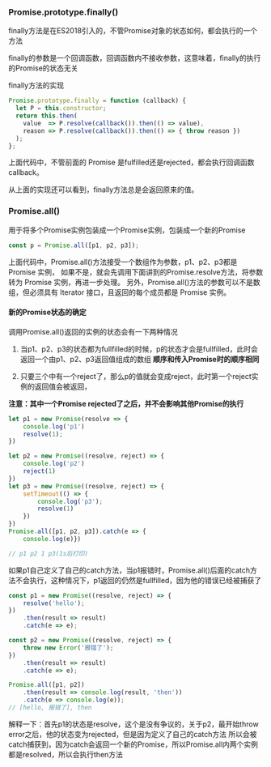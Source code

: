 ### Promise.prototype.finally()
finally方法是在ES2018引入的，不管Promise对象的状态如何，都会执行的一个方法

finally的参数是一个回调函数，回调函数内不接收参数，这意味着，finally的执行的Promise的状态无关

finally方法的实现
```js
Promise.prototype.finally = function (callback) {
  let P = this.constructor;
  return this.then(
    value  => P.resolve(callback()).then(() => value),
    reason => P.resolve(callback()).then(() => { throw reason })
  );
};
```
上面代码中，不管前面的 Promise 是fulfilled还是rejected，都会执行回调函数callback。

从上面的实现还可以看到，finally方法总是会返回原来的值。

### Promise.all()
用于将多个Promise实例包装成一个Promise实例，包装成一个新的Promise
```js
const p = Promise.all([p1, p2, p3]);
```
上面代码中，Promise.all()方法接受一个数组作为参数，p1、p2、p3都是 Promise 实例，
如果不是，就会先调用下面讲到的Promise.resolve方法，将参数转为 Promise 实例，再进一步处理。
另外，Promise.all()方法的参数可以不是数组，但必须具有 Iterator 接口，且返回的每个成员都是 Promise 实例。

#### 新的Promise状态的确定
调用Promise.all()返回的实例的状态会有一下两种情况
1. 当p1、p2、p3的状态都为fullfilled的时候，p的状态才会是fullfilled，此时会返回一个由p1、p2、p3返回值组成的数组
**顺序和传入Promise时的顺序相同**
   
2. 只要三个中有一个reject了，那么p的值就会变成reject，此时第一个reject实例的返回值会被返回，
   
**注意：其中一个Promise rejected了之后，并不会影响其他Promise的执行**
```js
let p1 = new Promise(resolve => {
    console.log('p1')
    resolve(1);
})

let p2 = new Promise((resolve, reject) => {
    console.log('p2')
    reject(1)
})
let p3 = new Promise((resolve, reject) => {
    setTimeout(() => {
        console.log('p3');
        resolve(1)
    })
})
Promise.all([p1, p2, p3]).catch(e => {
    console.log(e)})

// p1 p2 1 p3(1s后打印)
```

如果p1自己定义了自己的catch方法，当p1报错时，Promise.all()后面的catch方法不会执行，这种情况下，p1返回的仍然是fullfilled，因为他的错误已经被捕获了
```js
const p1 = new Promise((resolve, reject) => {
    resolve('hello');
})
    .then(result => result)
    .catch(e => e);

const p2 = new Promise((resolve, reject) => {
    throw new Error('报错了');
})
    .then(result => result)
    .catch(e => e);

Promise.all([p1, p2])
    .then(result => console.log(result, 'then'))
    .catch(e => console.log(e));
// [hello, 报错了], then
```
解释一下：首先p1的状态是resolve，这个是没有争议的，关于p2，最开始throw error之后，他的状态变为rejected，但是因为定义了自己的catch方法
所以会被catch捕获到，因为catch会返回一个新的Promise，所以Promise.all内两个实例都是resolved，所以会执行then方法